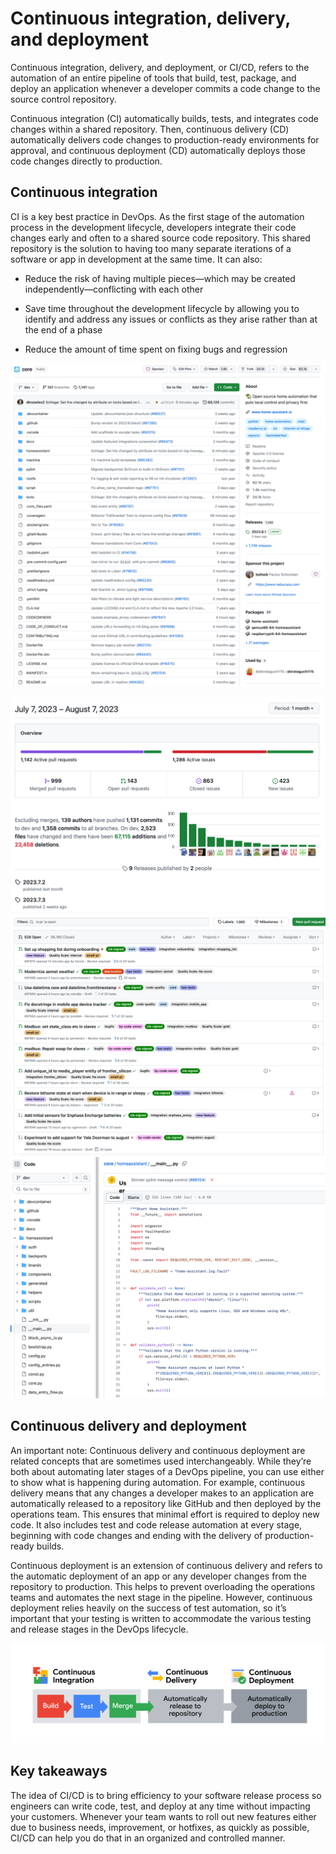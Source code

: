 Continuous integration, delivery, and deployment
================================================

Continuous integration, delivery, and deployment, or CI/CD, refers to the automation of an entire pipeline of tools that build, test, package, and deploy an application whenever a developer commits a code change to the source control repository.

Continuous integration (CI) automatically builds, tests, and integrates code changes within a shared repository. Then, continuous delivery (CD) automatically delivers code changes to production-ready environments for approval, and continuous deployment (CD) automatically deploys those code changes directly to production.

Continuous integration
----------------------

CI is a key best practice in DevOps. As the first stage of the automation process in the development lifecycle, developers integrate their code changes early and often to a shared source code repository. This shared repository is the solution to having too many separate iterations of a software or app in development at the same time. It can also:

* Reduce the risk of having multiple pieces—which may be created independently—conflicting with each other

* Save time throughout the development lifecycle by allowing you to identify and address any issues or conflicts as they arise rather than at the end of a phase

* Reduce the amount of time spent on fixing bugs and regression

![The homepage of a very popular and active Github repository.](image.png)

![Analysis of a shared source code repository from July 7 to August 7, 2023.](image-1.png)
![Open issues and feature requests in a shared source code repository.](image-2.png)
![Example snippet of code from a shared source code repository.](image-3.png)

Continuous delivery and deployment
----------------------------------

An important note: Continuous delivery and continuous deployment are related concepts that are sometimes used interchangeably. While they’re both about automating later stages of a DevOps pipeline, you can use either to show what is happening during automation. For example, continuous delivery means that any changes a developer makes to an application are automatically released to a repository like GitHub and then deployed by the operations team. This ensures that minimal effort is required to deploy new code. It also includes test and code release automation at every stage, beginning with code changes and ending with the delivery of production-ready builds.

Continuous deployment is an extension of continuous delivery and refers to the automatic deployment of an app or any developer changes from the repository to production. This helps to prevent overloading the operations teams and automates the next stage in the pipeline. However, continuous deployment relies heavily on the success of test automation, so it’s important that your testing is written to accommodate the various testing and release stages in the DevOps lifecycle.

![A linear flowchart representing the steps in continuous integration, continuous delivery, and continuous deployment.](image-4.png)

Key takeaways
-------------

The idea of CI/CD is to bring efficiency to your software release process so engineers can write code, test, and deploy at any time without impacting your customers. Whenever your team wants to roll out new features either due to business needs, improvement, or hotfixes, as quickly as possible, CI/CD can help you do that in an organized and controlled manner.
